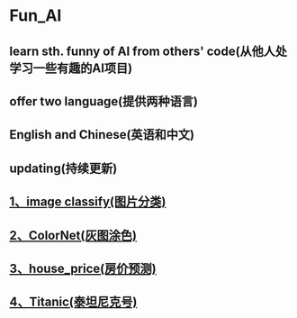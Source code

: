 # Fun_AI
## learn sth. funny of AI from others' code(从他人处学习一些有趣的AI项目)
## offer two language(提供两种语言)
## English and Chinese(英语和中文)
## updating(持续更新)

## [1、image classify(图片分类)](https://github.com/calssion/Fun_AI/blob/master/image%20classify(%E5%9B%BE%E7%89%87%E5%88%86%E7%B1%BB).md)  
  
## [2、ColorNet(灰图涂色)](https://github.com/calssion/Fun_AI/blob/master/ColorNet(%E7%81%B0%E5%9B%BE%E6%B6%82%E8%89%B2).md)  

## [3、house_price(房价预测)](https://github.com/calssion/Fun_AI/blob/master/house_price(%E6%88%BF%E4%BB%B7%E9%A2%84%E6%B5%8B).md)  

## [4、Titanic(泰坦尼克号)](https://github.com/calssion/Fun_AI/blob/master/Titanic(%E6%B3%B0%E5%9D%A6%E5%B0%BC%E5%85%8B%E5%8F%B7).md)  

